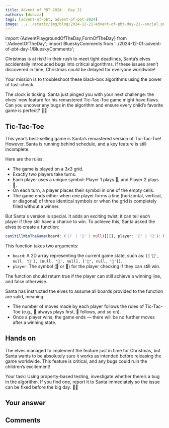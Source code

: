 ```yaml
---
title: Advent of PBT 2024 · Day 21
authors: [dubzzz]
tags: [advent-of-pbt, advent-of-pbt-2024]
image: ../../static/img/blog/2024-12-21-advent-of-pbt-day-21--social.png
---
```


import {AdventPlaygroundOfTheDay,FormOfTheDay} from './AdventOfTheDay';
import BlueskyComments from '../2024-12-01-advent-of-pbt-day-1/BlueskyComments';

Christmas is at risk! In their rush to meet tight deadlines, Santa’s elves accidentally introduced bugs into critical algorithms. If these issues aren’t discovered in time, Christmas could be delayed for everyone worldwide!

Your mission is to troubleshoot these black-box algorithms using the power of fast-check.

The clock is ticking. Santa just pinged you with your next challenge: the elves’ new feature for his remastered Tic-Tac-Toe game might have flaws. Can you uncover any bugs in the algorithm and ensure every child’s favorite game is perfect? 🎄✨

<!--truncate-->

## Tic-Tac-Toe

This year’s best-selling game is Santa’s remastered version of Tic-Tac-Toe! However, Santa is running behind schedule, and a key feature is still incomplete.

Here are the rules:

- The game is played on a 3x3 grid.
- Exactly two players take turns.
- Each player uses a unique symbol: Player 1 plays 🎄, and Player 2 plays 🎁.
- On each turn, a player places their symbol in one of the empty cells.
- The game ends either when one player forms a line (horizontal, vertical, or diagonal) of three identical symbols or when the grid is completely filled without a winner.

But Santa's version is special. It adds an exciting twist: it can tell each player if they still have a chance to win. To achieve this, Santa asked the elves to create a function:

```ts
canStillWinTheGame(board: ('🎄' | '🎁' | null)[][], player: '🎄' | '🎁'): boolean;
```

This function takes two arguments:

- `board`: A 2D array representing the current game state, such as: `[['🎄', null, '🎄'], [null, '🎄', null], ['🎁', null, '🎁']]`.
- `player`: The symbol (🎄 or 🎁) for the player checking if they can still win.

The function should return true if the player can still achieve a winning line, and false otherwise.

Santa has instructed the elves to assume all boards provided to the function are valid, meaning:

- The number of moves made by each player follows the rules of Tic-Tac-Toe (e.g., 🎄 always plays first, 🎁 follows, and so on).
- Once a player wins, the game ends — there will be no further moves after a winning state.

## Hands on

The elves managed to implement the feature just in time for Christmas, but Santa wants to be absolutely sure it works as intended before releasing the game worldwide. This feature is critical, and any bugs could ruin the children’s excitement!

Your task: Using property-based testing, investigate whether there’s a bug in the algorithm. If you find one, report it to Santa immediately so the issue can be fixed before the big day. 🎄✨

<AdventPlaygroundOfTheDay />

## Your answer

<FormOfTheDay />

## Comments

<BlueskyComments url="" />
